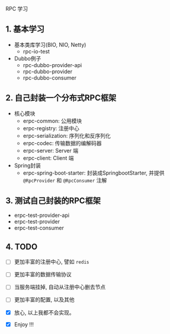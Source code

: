 RPC 学习

## 1. 基本学习

* 基本类库学习(BIO, NIO, Netty)
  * rpc-io-test
* Dubbo例子
  * rpc-dubbo-provider-api
  * rpc-dubbo-provider
  * rpc-dubbo-consumer
  
  
## 2. 自己封装一个分布式RPC框架

* 核心模块
  * erpc-common:        公用模块
  * erpc-registry:      注册中心
  * erpc-serialization: 序列化和反序列化
  * erpc-codec:         传输数据的编解码器
  * erpc-server:        Server 端
  * erpc-client:        Client 端
* Spring封装
  * erpc-spring-boot-starter: 封装成SpringbootStarter, 并提供 `@RpcProvider` 和 `@RpcConsumer` 注解
  
## 3. 测试自己封装的RPC框架

* erpc-test-provider-api
* erpc-test-provider
* erpc-test-consumer
  
  
## 4. TODO

* [ ] 更加丰富的注册中心, 譬如 `redis`
* [ ] 更加丰富的数据传输协议
* [ ] 当服务端挂掉, 自动从注册中心删去节点
* [ ] 更加丰富的配置, 以及其他
* [x] 放心, 以上我都不会实现。
* [x] Enjoy !!!

